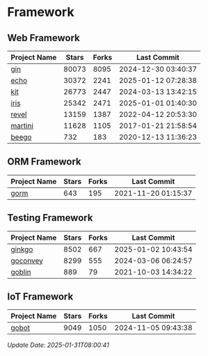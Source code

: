 # Framework

## Web Framework
| Project Name | Stars | Forks | Last Commit |
| ------------ | ----- | ----- | ----------- |
| [gin](https://github.com/gin-gonic/gin) | 80073 | 8095 | 2024-12-30 03:40:37 |
| [echo](https://github.com/labstack/echo) | 30372 | 2241 | 2025-01-12 07:28:38 |
| [kit](https://github.com/go-kit/kit) | 26773 | 2447 | 2024-03-13 13:42:15 |
| [iris](https://github.com/kataras/iris) | 25342 | 2471 | 2025-01-01 01:40:30 |
| [revel](https://github.com/revel/revel) | 13159 | 1387 | 2022-04-12 20:53:30 |
| [martini](https://github.com/go-martini/martini) | 11628 | 1105 | 2017-01-21 21:58:54 |
| [beego](https://github.com/astaxie/beego) | 732 | 183 | 2020-12-13 11:36:23 |

## ORM Framework
| Project Name | Stars | Forks | Last Commit |
| ------------ | ----- | ----- | ----------- |
| [gorm](https://github.com/jinzhu/gorm) | 643 | 195 | 2021-11-20 01:15:37 |

## Testing Framework
| Project Name | Stars | Forks | Last Commit |
| ------------ | ----- | ----- | ----------- |
| [ginkgo](https://github.com/onsi/ginkgo) | 8502 | 667 | 2025-01-02 10:43:54 |
| [goconvey](https://github.com/smartystreets/goconvey) | 8299 | 555 | 2024-03-06 06:24:57 |
| [goblin](https://github.com/franela/goblin) | 889 | 79 | 2021-10-03 14:34:22 |

## IoT Framework
| Project Name | Stars | Forks | Last Commit |
| ------------ | ----- | ----- | ----------- |
| [gobot](https://github.com/hybridgroup/gobot) | 9049 | 1050 | 2024-11-05 09:43:38 |

*Update Date: 2025-01-31T08:00:41*